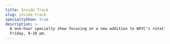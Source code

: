 ```yaml
---
title: Inside Track
slug: inside-track
specialtyShow: true
description: >-
  A one-hour specialty show focusing on a new addition to WXYC's rotation. Every
  Friday, 9-10 pm.
---
```





